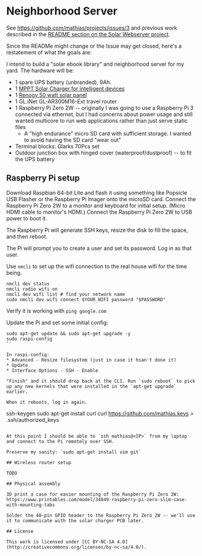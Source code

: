# Neighborhood Server

See https://github.com/mathias/projects/issues/3 and previous work described in the [README section on the Solar Webserver project](https://github.com/mathias/projects#solar-webserver-project).

Since the READMe might change or the Issue may get closed, here's a restatement of what the goals are:

I intend to build a "solar ebook library" and neighborhood server for my yard. The hardware will be:

* 1 spare UPS battery (unbranded), 9Ah.
* 1 [MPPT Solar Charger for intelligent devices](https://www.tindie.com/products/globoy/mppt-solar-charger-for-intelligent-devices/) 
* 1 [Renogy 50 watt solar panel](https://www.renogy.com/50-watt-12-volt-monocrystalline-solar-panel/)
* 1 GL.iNet GL-AR300M16-Ext travel router
* 1 Raspberry Pi Zero 2W -- originally I was going to use a Raspberry Pi 3 connected via ethernet, but I had concerns about power usage and still wanted multicore to run web applications rather than just serve static files
  * A "high endurance" micro SD card with sufficient storage. I wanted to avoid having the SD card "wear out"
* Terminal blocks: Glarks 70Pcs set
* Outdoor junction box with hinged cover (waterproof/dustproof) -- to fit the UPS battery

## Raspberry Pi setup

Download Raspbian 64-bit Lite and flash it using something like Popsicle USB Flasher or the Raspberry Pi Imager onto the microSD card. Connect the Raspberry Pi Zero 2W to a monitor and keyboard for initial setup. (Micro HDMI cable to monitor's HDMI.) Connect the Raspberry Pi Zero 2W to USB power to boot it.

The Raspberry Pi will generate SSH keys, resize the disk to fill the space, and then reboot.

The Pi will prompt you to create a user and set its password. Log in as that user.

Use `nmcli` to set up the wifi connection to the real house wifi for the time being.

```
nmcli dev status
nmcli radio wifi on
nmcli dev wifi list # find your network name
sudo nmcli dev wifi connect $YOUR_WIFI password "$PASSWORD"
```

Verify it is working with `ping google.com`

Update the Pi and set some initial config:

```
sudo apt-get update && sudo apt-get upgrade -y
sudo raspi-config
``

In raspi-config:
* Advanced - Resize filesystem (just in case it hsan't done it)
* Update
* Interface Options - SSH - Enable

"Finish" and it should drop back at the CLI. Run `sudo reboot` to pick up any new kernels that were installed in the `apt-get upgrade` earlier.

When it reboots, log in again.

```
ssh-keygen
sudo apt-get install curl
curl https://github.com/mathias.keys > .ssh/authorized_keys
```

At this point I should be able to `ssh mathias@<IP>` from my laptop and connect to the Pi remotely over SSH.

Preserve my sanity: `sudo apt-get install vim git`

## Wireless router setup

TODO

## Physical assembly

3D print a case for easier mounting of the Raspberry Pi Zero 2W: https://www.printables.com/model/34849-raspberry-pi-zero-slim-case-with-mounting-tabs

Solder the 40-pin GPIO header to the Raspberry Pi Zero 2W -- we'll use it to communicate with the solar charger PCB later.

## License

This work is licensed under [CC BY-NC-SA 4.0](http://creativecommons.org/licenses/by-nc-sa/4.0/).
